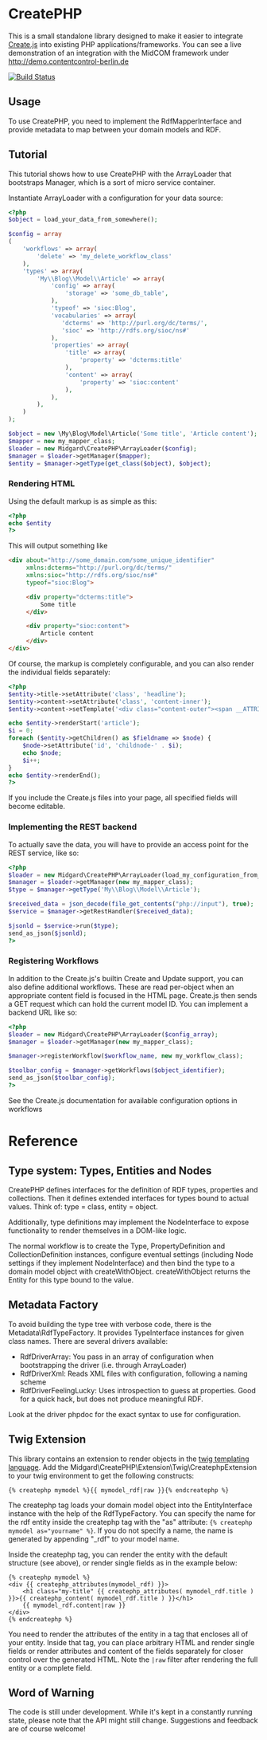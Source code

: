 CreatePHP
=========

This is a small standalone library designed to make it easier to integrate [Create.js](http://createjs.org)
into existing PHP applications/frameworks. You can see a live demonstration of an integration
with the MidCOM framework under http://demo.contentcontrol-berlin.de

[![Build Status](https://secure.travis-ci.org/flack/createphp.png?branch=master)](http://travis-ci.org/flack/createphp)

Usage
-----

To use CreatePHP, you need to implement the RdfMapperInterface and provide metadata to map between
your domain models and RDF.


Tutorial
--------

This tutorial shows how to use CreatePHP with the ArrayLoader that bootstraps
Manager, which is a sort of micro service container.

Instantiate ArrayLoader  with a configuration for your data source:

```php
<?php
$object = load_your_data_from_somewhere();

$config = array
(
    'workflows' => array(
        'delete' => 'my_delete_workflow_class'
    ),
    'types' => array(
        'My\\Blog\\Model\\Article' => array(
            'config' => array(
                'storage' => 'some_db_table',
            ),
            'typeof' => 'sioc:Blog',
            'vocabularies' => array(
               'dcterms' => 'http://purl.org/dc/terms/',
               'sioc' => 'http://rdfs.org/sioc/ns#'
            ),
            'properties' => array(
                'title' => array(
                    'property' => 'dcterms:title'
                ),
                'content' => array(
                    'property' => 'sioc:content'
                ),
            ),
        ),
    )
);

$object = new \My\Blog\Model\Article('Some title', 'Article content');
$mapper = new my_mapper_class;
$loader = new Midgard\CreatePHP\ArrayLoader($config);
$manager = $loader->getManager($mapper);
$entity = $manager->getType(get_class($object), $object);
```

### Rendering HTML

Using the default markup is as simple as this:

```php
<?php
echo $entity
?>
```

This will output something like

```html
<div about="http://some_domain.com/some_unique_identifier"
     xmlns:dcterms="http://purl.org/dc/terms/"
     xmlns:sioc="http://rdfs.org/sioc/ns#"
     typeof="sioc:Blog">

     <div property="dcterms:title">
         Some title
     </div>

     <div property="sioc:content">
         Article content
     </div>
</div>
```

Of course, the markup is completely configurable, and you can also render the
individual fields separately:

```php
<?php
$entity->title->setAttribute('class', 'headline');
$entity->content->setAttribute('class', 'content-inner');
$entity->content->setTemplate('<div class="content-outer"><span __ATTRIBUTES__>__CONTENT__</span></div>');

echo $entity->renderStart('article');
$i = 0;
foreach ($entity->getChildren() as $fieldname => $node) {
    $node->setAttribute('id', 'childnode-' . $i);
    echo $node;
    $i++;
}
echo $entity->renderEnd();
?>
```

If you include the Create.js files into your page, all specified fields will become editable.

### Implementing the REST backend

To actually save the data, you will have to provide an access point for the REST service, like so:

```php
<?php
$loader = new Midgard\CreatePHP\ArrayLoader(load_my_configuration_from_somewhere());
$manager = $loader->getManager(new my_mapper_class);
$type = $manager->getType('My\\Blog\\Model\\Article');

$received_data = json_decode(file_get_contents("php://input"), true);
$service = $manager->getRestHandler($received_data);

$jsonld = $service->run($type);
send_as_json($jsonld);
?>
```

### Registering Workflows

In addition to the Create.js's builtin Create and Update support, you can also define additional workflows.
 These are read per-object when an appropriate content field is focused in the HTML page. Create.js then sends a
GET request which can hold the current model ID. You can implement a backend URL like so:

```php
<?php
$loader = new Midgard\CreatePHP\ArrayLoader($config_array);
$manager = $loader->getManager(new my_mapper_class);

$manager->registerWorkflow($workflow_name, new my_workflow_class);

$toolbar_config = $manager->getWorkflows($object_identifier);
send_as_json($toolbar_config);
?>
```

See the Create.js documentation for available configuration options in workflows

# Reference

## Type system: Types, Entities and Nodes

CreatePHP defines interfaces for the definition of RDF types, properties and
collections. Then it defines extended interfaces for types bound to actual
values. Think of: type = class, entity = object.

Additionally, type definitions may implement the NodeInterface to expose
functionality to render themselves in a DOM-like logic.

The normal workflow is to create the Type, PropertyDefinition and
CollectionDefinition instances, configure eventual settings (including Node
settings if they implement NodeInterface) and then bind the type to a domain
model object with createWithObject. createWithObject returns the Entity for
this type bound to the value.

## Metadata Factory

To avoid building the type tree with verbose code, there is the
Metadata\RdfTypeFactory. It provides TypeInterface instances for given class
names. There are several drivers available:

* RdfDriverArray: You pass in an array of configuration when bootstrapping the
  driver (i.e. through ArrayLoader)
* RdfDriverXml: Reads XML files with configuration, following a naming scheme
* RdfDriverFeelingLucky: Uses introspection to guess at properties. Good for a
  quick hack, but does not produce meaningful RDF.

Look at the driver phpdoc for the exact syntax to use for configuration.

## Twig Extension

This library contains an extension to render objects in the
[twig templating language](http://twig.sensiolabs.org/).
Add the Midgard\CreatePHP\Extension\Twig\CreatephpExtension to your twig
environment to get the following constructs:

    {% createphp mymodel %}{{ mymodel_rdf|raw }}{% endcreatephp %}

The createphp tag loads your domain model object into the EntityInterface
instance with the help of the RdfTypeFactory. You can specify the name for the
rdf entity inside the createphp tag with the "as" attribute:
``{% createphp mymodel as="yourname" %}``. If you do not specify a name, the
name is generated by appending "_rdf" to your model name.

Inside the createphp tag, you can render the entity with the default structure
(see above), or render single fields as in the example below:

    {% createphp mymodel %}
    <div {{ createphp_attributes(mymodel_rdf) }}>
        <h1 class="my-title" {{ createphp_attributes( mymodel_rdf.title ) }}>{{ createphp_content( mymodel_rdf.title ) }}</h1>
        {{ mymodel_rdf.content|raw }}
    </div>
    {% endcreatephp %}

You need to render the attributes of the entity in a tag that encloses all of
your entity. Inside that tag, you can place arbitrary HTML and render single
fields or render attributes and content of the fields separately for closer
control over the generated HTML.
Note the ``|raw`` filter after rendering the full entity or a complete field.


Word of Warning
---------------
The code is still under development. While it's kept in a constantly running
state, please note that the API might still change. Suggestions and
feedback are of course welcome!
